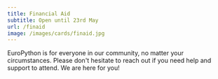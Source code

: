```yaml
---
title: Financial Aid
subtitle: Open until 23rd May
url: /finaid
image: /images/cards/finaid.jpg
---
```


EuroPython is for everyone in our community, no matter your circumstances.
Please don't hesitate to reach out if you need help and support to attend. We are here for you!

